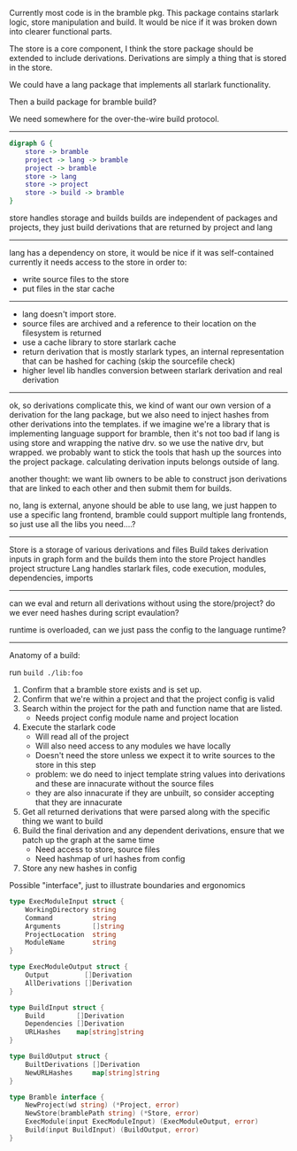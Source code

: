 Currently most code is in the bramble pkg. This package contains starlark logic, store manipulation and build. It would be nice if it was broken down into clearer functional parts.

The store is a core component, I think the store package should be extended to include derivations. Derivations are simply a thing that is stored in the store.

We could have a lang package that implements all starlark functionality.

Then a build package for bramble build?

We need somewhere for the over-the-wire build protocol.


-----------------
```dot
digraph G {
    store -> bramble
    project -> lang -> bramble
    project -> bramble
    store -> lang
    store -> project
    store -> build -> bramble
}
```
store handles storage and builds
builds are independent of packages and projects, they just build derivations that are returned by project and lang

-----------------------
lang has a dependency on store, it would be nice if it was self-contained
currently it needs access to the store in order to:
- write source files to the store
- put files in the star cache

----------------------

- lang doesn't import store.
- source files are archived and a reference to their location on the filesystem is returned
- use a cache library to store starlark cache
- return derivation that is mostly starlark types, an internal representation that can be hashed for caching (skip the sourcefile check)
- higher level lib handles conversion between starlark derivation and real derivation

-------

ok, so derivations complicate this, we kind of want our own version of a
derivation for the lang package, but we also need to inject hashes from other
derivations into the templates. if we imagine we're a library that is implementing
language support for bramble, then it's not too bad if lang is using store and
wrapping the native drv. so we use the native drv, but wrapped. we probably
want to stick the tools that hash up the sources into the project package.
calculating derivation inputs belongs outside of lang.

another thought: we want lib owners to be able to construct json derivations
that are linked to each other and then submit them for builds.

no, lang is external, anyone should be able to use lang, we just happen to use a
specific lang frontend, bramble could support multiple lang frontends, so just
use all the libs you need....?

-----------------

Store is a storage of various derivations and files
Build takes derivation inputs in graph form and the builds them into the store
Project handles project structure
Lang handles starlark files, code execution, modules, dependencies, imports

-----------------

can we eval and return all derivations without using the store/project?
do we ever need hashes during script evaulation?

runtime is overloaded, can we just pass the config to the language runtime?

-----------------
Anatomy of a build:

run `build ./lib:foo`

1. Confirm that a bramble store exists and is set up.
2. Confirm that we're within a project and that the project config is valid
3. Search within the project for the path and function name that are listed.
    - Needs project config module name and project location
4. Execute the starlark code
   - Will read all of the project
   - Will also need access to any modules we have locally
   - Doesn't need the store unless we expect it to write sources to the store in this step
   - problem: we do need to inject template string values into derivations and these are innacurate without the source files
   - they are also innacurate if they are unbuilt, so consider accepting that they are innacurate
5. Get all returned derivations that were parsed along with the specific thing we want to build
6. Build the final derivation and any dependent derivations, ensure that we patch up the graph at the same time
   - Need access to store, source files
   - Need hashmap of url hashes from config
7. Store any new hashes in config

Possible "interface", just to illustrate boundaries and ergonomics
```go
type ExecModuleInput struct {
    WorkingDirectory string
    Command          string
	Arguments        []string
	ProjectLocation  string
	ModuleName       string
}

type ExecModuleOutput struct {
	Output         []Derivation
	AllDerivations []Derivation
}

type BuildInput struct {
	Build        []Derivation
	Dependencies []Derivation
	URLHashes    map[string]string
}

type BuildOutput struct {
	BuiltDerivations []Derivation
	NewURLHashes     map[string]string
}

type Bramble interface {
    NewProject(wd string) (*Project, error)
    NewStore(bramblePath string) (*Store, error)
    ExecModule(input ExecModuleInput) (ExecModuleOutput, error)
    Build(input BuildInput) (BuildOutput, error)
}
```
